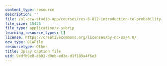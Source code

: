 ```yaml
---
content_type: resource
description: ''
file: /ol-ocw-studio-app/courses/res-6-012-introduction-to-probability-spring-2018/9edfb9e8eb02d9ebed3ed1f189a4f6e3_wTKRruMNOHw.srt
file_size: 15425
file_type: application/x-subrip
learning_resource_types: []
license: https://creativecommons.org/licenses/by-nc-sa/4.0/
ocw_type: OCWFile
resourcetype: Other
title: 3play caption file
uid: 9edfb9e8-eb02-d9eb-ed3e-d1f189a4f6e3
---
```

